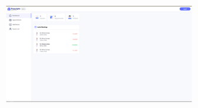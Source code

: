 <img src="https://github.com/khalidnbg/doctor-appointment-mern-frontend-admin-panel/blob/main/Capture.PNG" />
